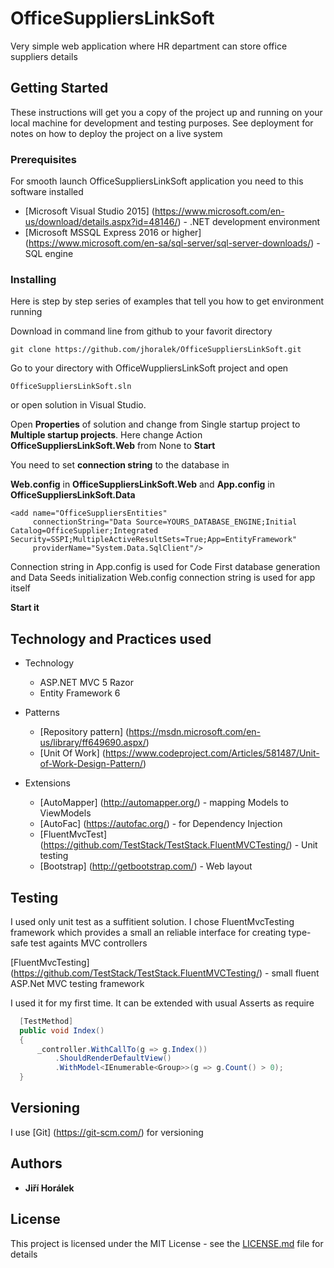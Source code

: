 # OfficeSuppliersLinkSoft

Very simple web application where HR department can store office suppliers details

## Getting Started

These instructions will get you a copy of the project up and running on your local machine for development and testing purposes. See deployment for notes on how to deploy the project on a live system

### Prerequisites

For smooth launch OfficeSuppliersLinkSoft application you need to this software installed

* [Microsoft Visual Studio 2015] (https://www.microsoft.com/en-us/download/details.aspx?id=48146/) - .NET development environment
* [Microsoft MSSQL Express 2016 or higher] (https://www.microsoft.com/en-sa/sql-server/sql-server-downloads/) - SQL engine

### Installing

Here is step by step series of examples that tell you how to get environment running

Download in command line from github to your favorit directory

```
git clone https://github.com/jhoralek/OfficeSuppliersLinkSoft.git
```

Go to your directory with OfficeWuppliersLinkSoft project and open

```
OfficeSuppliersLinkSoft.sln
```

or open solution in Visual Studio.

Open **Properties** of solution and change from Single startup project to **Multiple startup projects**. Here change Action **OfficeSuppliersLinkSoft.Web** from None to **Start**

You need to set **connection string** to the database in 

**Web.config** in **OfficeSuppliersLinkSoft.Web** and
**App.config** in **OfficeSuppliersLinkSoft.Data**

```
<add name="OfficeSuppliersEntities" 
     connectionString="Data Source=YOURS_DATABASE_ENGINE;Initial Catalog=OfficeSupplier;Integrated Security=SSPI;MultipleActiveResultSets=True;App=EntityFramework" 
     providerName="System.Data.SqlClient"/>
```

Connection string in App.config is used for Code First database generation and Data Seeds initialization
Web.config connection string is used for app itself

**Start it**

## Technology and Practices used

* Technology
  * ASP.NET MVC 5 Razor
  * Entity Framework 6

* Patterns
  * [Repository pattern] (https://msdn.microsoft.com/en-us/library/ff649690.aspx/)
  * [Unit Of Work] (https://www.codeproject.com/Articles/581487/Unit-of-Work-Design-Pattern/)
  
* Extensions
  * [AutoMapper] (http://automapper.org/) - mapping Models to ViewModels
  * [AutoFac] (https://autofac.org/) - for Dependency Injection
  * [FluentMvcTest] (https://github.com/TestStack/TestStack.FluentMVCTesting/) - Unit testing
  * [Bootstrap] (http://getbootstrap.com/) - Web layout


## Testing

I used only unit test as a suffitient solution. I chose FluentMvcTesting framework which provides a small an reliable interface for creating type-safe test againts MVC controllers

[FluentMvcTesting] (https://github.com/TestStack/TestStack.FluentMVCTesting/) - small fluent ASP.Net MVC testing framework

I used it for my first time. It can be extended with usual Asserts as require


```csharp
  [TestMethod]
  public void Index()
  {
      _controller.WithCallTo(g => g.Index())
          .ShouldRenderDefaultView()
          .WithModel<IEnumerable<Group>>(g => g.Count() > 0);
  }
   ```     
   
## Versioning
   
I use [Git] (https://git-scm.com/) for versioning

## Authors

* **Jiří Horálek**

## License

This project is licensed under the MIT License - see the [LICENSE.md](LICENSE.md) file for details
